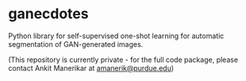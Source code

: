 # ganecdotes
Python library for self-supervised one-shot learning for automatic segmentation of GAN-generated images.

(This repository is currently private - for the full code package, please contact Ankit Manerikar at amanerik@purdue.edu)
